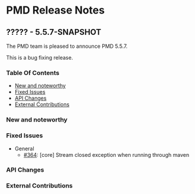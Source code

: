 # PMD Release Notes

## ????? - 5.5.7-SNAPSHOT

The PMD team is pleased to announce PMD 5.5.7.

This is a bug fixing release.

### Table Of Contents

* [New and noteworthy](#New_and_noteworthy)
* [Fixed Issues](#Fixed_Issues)
* [API Changes](#API_Changes)
* [External Contributions](#External_Contributions)

### New and noteworthy

### Fixed Issues

*   General
    *   [#364](https://github.com/pmd/pmd/issues/364): \[core] Stream closed exception when running through maven

### API Changes

### External Contributions
